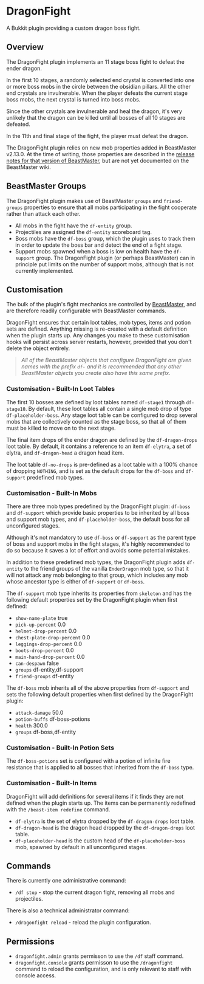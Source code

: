 # DragonFight
A Bukkit plugin providing a custom dragon boss fight.


## Overview

The DragonFight plugin implements an 11 stage boss fight to defeat the ender
dragon.

In the first 10 stages, a randomly selected end crystal is converted into one
or more boss mobs in the circle between the obsidian pillars. All the other end
crystals are invulnerable. When the player defeats the current stage boss mobs,
the next crystal is turned into boss mobs.

Since the other crystals are invulnerable and heal the dragon, it's very
unlikely that the dragon can be killed until all bosses of all 10 stages are
defeated.

In the 11th and final stage of the fight, the player must defeat the dragon.

The DragonFight plugin relies on new mob properties added in BeastMaster
v2.13.0. At the time of writing, those properties are described in the
[release notes for that version of BeastMaster](https://github.com/NerdNu/BeastMaster/releases/tag/v2.13.0), 
but are not yet documented on the BeastMaster wiki.


## BeastMaster Groups

The DragonFight plugin makes use of BeastMaster `groups` and `friend-groups`
properties to ensure that all mobs participating in the fight cooperate rather
than attack each other.

 * All mobs in the fight have the `df-entity` group.
 * Projectiles are assigned the `df-entity` scoreboard tag.
 * Boss mobs have the `df-boss` group, which the plugin uses to track them
   in order to update the boss bar and detect the end of a fight stage.
 * Support mobs spawned when a boss is low on health have the `df-support`
   group. The DragonFight plugin (or perhaps BeastMaster) can in principle
   put limits on the number of support mobs, although that is not currently
   implemented.


## Customisation

The bulk of the plugin's fight mechanics are controlled by [BeastMaster](https://github.com/NerdNu/BeastMaster),
and are therefore readily configurable with BeastMaster commands.

DragonFight ensures that certain loot tables, mob types, items and potion
sets are defined. Anything missing is re-created with a default definition
when the plugin starts up. Any changes you make to these customisation hooks
will persist across server restarts, however, provided that you don't delete
the object entirely.

> *All of the BeastMaster objects that configure DragonFight are given names with
the prefix `df-` and it is recommended that any other BeastMaster objects you
create also have this same prefix.*


### Customisation - Built-In Loot Tables

The first 10 bosses are defined by loot tables named `df-stage1` through
`df-stage10`. By default, these loot tables all contain a single mob drop of
type `df-placeholder-boss`. Any stage loot table can be configured to drop
several mobs that are collectively counted as the stage boss, so that all of
them must be killed to move on to the next stage.

The final item drops of the ender dragon are defined by the `df-dragon-drops`
loot table. By default, it contains a reference to an item `df-elytra`, a
set of elytra, and `df-dragon-head` a dragon head item.

The loot table `df-no-drops` is pre-defined as a loot table with a 100%
chance of dropping `NOTHING`, and is set as the default drops for the
`df-boss` and `df-support` predefined mob types.


### Customisation - Built-In Mobs

There are three mob types predefined by the DragonFight plugin: `df-boss` and
`df-support` which provide basic properties to be inherited by all boss and
support mob types, and `df-placeholder-boss`, the default boss for all
unconfigured stages.

Although it's not mandatory to use `df-boss` or `df-support` as the parent type
of boss and support mobs in the fight stages, it's highly recommended to do so
because it saves a lot of effort and avoids some potential mistakes.

In addition to these predefined mob types, the DragonFight plugin adds
`df-entity` to the friend groups of the vanilla `EnderDragon` mob type, so
that it will not attack any mob belonging to that group, which includes any
mob whose ancestor type is either of `df-support` or `df-boss`.

The `df-support` mob type inherits its properties from `skeleton` and has the
following default properties set by the DragonFight plugin when first defined:

 * `show-name-plate` true
 * `pick-up-percent` 0.0
 * `helmet-drop-percent` 0.0
 * `chest-plate-drop-percent` 0.0
 * `leggings-drop-percent` 0.0
 * `boots-drop-percent` 0.0
 * `main-hand-drop-percent` 0.0
 * `can-despawn` false
 * `groups` df-entity,df-support
 * `friend-groups` df-entity

The `df-boss` mob inherits all of the above properties from `df-support` and
sets the following default properties when first defined by the DragonFight
plugin:

 * `attack-damage` 50.0
 * `potion-buffs` df-boss-potions
 * `health` 300.0
 * `groups` df-boss,df-entity


### Customisation - Built-In Potion Sets

The `df-boss-potions` set is configured with a potion of infinite fire
resistance that is applied to all bosses that inherited from the `df-boss`
type.


### Customisation - Built-In Items

DragonFight will add definitions for several items if it finds they are not
defined when the plugin starts up. The items can be permanently redefined
with the `/beast-item redefine` command.

 * `df-elytra` is the set of elytra dropped by the `df-dragon-drops` loot table.
 * `df-dragon-head` is the dragon head dropped by the `df-dragon-drops` loot table.
 * `df-placeholder-head` is the custom head of the `df-placeholder-boss` mob,
   spawned by default in all unconfigured stages.


## Commands

There is currently one administrative command:

 * `/df stop` - stop the current dragon fight, removing all mobs and projectiles.

There is also a technical administrator command:

 * `/dragonfight reload` - reload the plugin configuration.


## Permissions

 * `dragonfight.admin` grants permisson to use the `/df` staff command.
 * `dragonfight.console` grants permisson to use the `/dragonfight` command to
   reload the configuration, and is only relevant to staff with console access.

